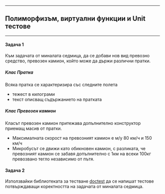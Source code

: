 ***
## Полиморфизъм, виртуални функции и Unit тестове
***

#### Задача 1
Към задачата от миналата седмица, да се добави нов вид превозно средство, превозен камион, който може да държи различни пратки.

##### Клас Пратка
Всяка пратка се характеризира със следните полета
- тежест в килограми
- текст описващ съдържанието на пратката

##### Клас Превозен камион
Класът превозен камион притежава допълнително конструктор приемащ масив от пратки.
- Максималната скорост на превозният камион е м/у 80 км/ч и 150 км/ч
- Микробусът се движи като обикновен камион, с разликата, че превозният камион се забавя допълнително с 1км на всеки 100кг превозвано тегло независимо от пътя.

#### Задача 2
Използвайки библиотеката за тестване [doctest](https://github.com/onqtam/doctest) да се напишат тестове потвърждаващи коректността на задачата от миналата седмица.